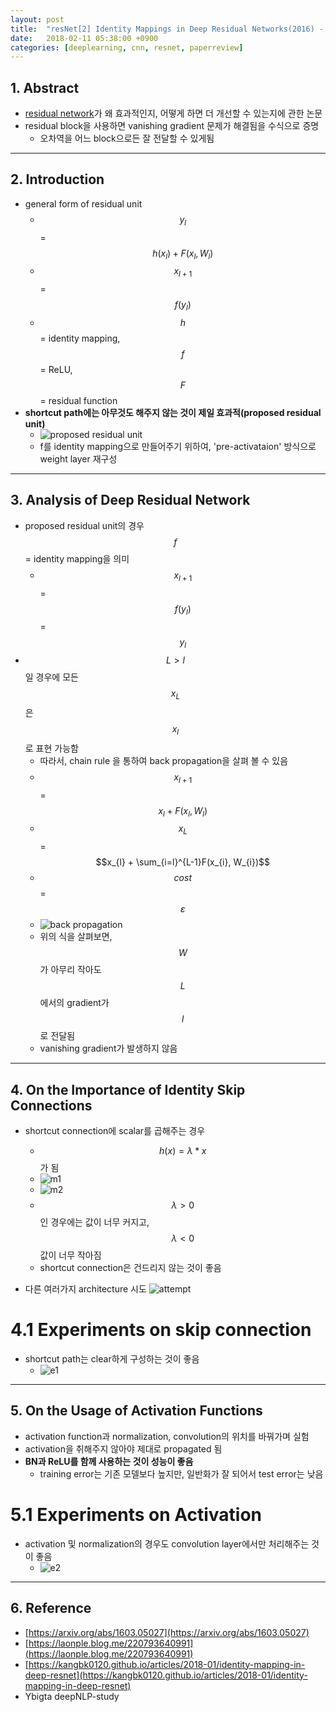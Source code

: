 ```yaml
---
layout: post
title:  "resNet[2] Identity Mappings in Deep Residual Networks(2016) - Review"
date:   2018-02-11 05:38:00 +0900
categories: [deeplearning, cnn, resnet, paperreview]
---
```


## 1. Abstract
- [residual network](https://hwkim94.github.io/cnn/deeplearning/paperreview/2018/02/10/resNet1.html)가 왜 효과적인지, 어떻게 하면 더 개선할 수 있는지에 관한 논문
- residual block을 사용하면 vanishing gradient 문제가 해결됨을 수식으로 증명
    - 오차역을 어느 block으로든 잘 전달할 수 있게됨

-----

## 2. Introduction
- general form of residual unit
    - $${y_{l}}$$ = $$h({x_{l}}) + F({x_{l},{W_{l}}})$$
    - $${x_{l+1}}$$ = $$f({y_{l}})$$
    - $$h$$ = identity mapping, $$f$$ = ReLU, $$F$$ = residual function
- **shortcut path에는 아무것도 해주지 않는 것이 제일 효과적(proposed residual unit)**
    - ![proposed residual unit](https://files.slack.com/files-pri/T1J7SCHU7-F979T2QDB/1.png?pub_secret=fae8a5d0a6)
    - f를 identity mapping으로 만들어주기 위하여, 'pre-activataion' 방식으로 weight layer 재구성

-----

## 3. Analysis of Deep Residual Network
- proposed residual unit의 경우 $$f$$ = identity mapping을 의미
    - $${x_{l+1}}$$ = $$f({y_{l}})$$ = $${y_{l}}$$
- $$L > l$$ 일 경우에 모든 $${x_{L}}$$은 $${x_{l}}$$로 표현 가능함
    - 따라서, chain rule 을 통하여 back propagation을 살펴 볼 수 있음
    - $${x_{l+1}}$$  = $${x_{l}} + F({x_{l},{W_{l}}})$$
    - $$x_{L}$$ = $$x_{l} + \sum_{i=l}^{L-1}F(x_{i}, W_{i})$$
    - $$cost$$ = $$\varepsilon$$
    - ![back propagation](https://files.slack.com/files-pri/T1J7SCHU7-F9881H5PH/2.png?pub_secret=f7b8140a30) 
    - 위의 식을 살펴보면, $$W$$가 아무리 작아도 $$L$$에서의 gradient가 $$l$$로 전달됨
    - vanishing gradient가 발생하지 않음

-----

## 4. On the Importance of Identity Skip Connections
- shortcut connection에 scalar를 곱해주는 경우
    - $$h(x) = \lambda * x$$ 가 됨
    - ![m1](https://files.slack.com/files-pri/T1J7SCHU7-F96GZEGD6/3.png?pub_secret=7a0282b83a)
    - ![m2](https://files.slack.com/files-pri/T1J7SCHU7-F97A8URDK/4.png?pub_secret=d5a7adb7e8) 
    - $$\lambda > 0 $$ 인 경우에는 값이 너무 커지고, $$\lambda < 0 $$ 값이 너무 작아짐
    - shortcut connection은 건드리지 않는 것이 좋음

- 다른 여러가지 architecture 시도
![attempt](https://files.slack.com/files-pri/T1J7SCHU7-F9767CQ12/other.png?pub_secret=1aac648e18)

# 4.1 Experiments on skip connection
- shortcut path는 clear하게 구성하는 것이 좋음
    - ![e1](https://files.slack.com/files-pri/T1J7SCHU7-F973VBV0B/e1.png?pub_secret=f6a79436ae)

-----

## 5. On the Usage of Activation Functions
- activation function과 normalization, convolution의 위치를 바꿔가며 실험
- activation을 취해주지 않아야 제대로 propagated 됨
- **BN과 ReLU를 함께 사용하는 것이 성능이 좋음**
    - training error는 기존 모델보다 높지만, 일반화가 잘 되어서 test error는 낮음

# 5.1 Experiments on Activation
- activation 및 normalization의 경우도 convolution layer에서만 처리해주는 것이 좋음
    - ![e2](https://files.slack.com/files-pri/T1J7SCHU7-F973VBV0B/e1.png?pub_secret=f6a79436ae)

-----

## 6. Reference
- [https://arxiv.org/abs/1603.05027](https://arxiv.org/abs/1603.05027)
- [https://laonple.blog.me/220793640991](https://laonple.blog.me/220793640991)
- [https://kangbk0120.github.io/articles/2018-01/identity-mapping-in-deep-resnet](https://kangbk0120.github.io/articles/2018-01/identity-mapping-in-deep-resnet)
- Ybigta deepNLP-study
